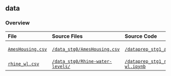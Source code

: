 ## data

### Overview

<table>

<thead>
<tr>
<th align="left">File</th>
<th align="left">Source Files</th>
<th align="left">Source Code</th>
</tr>
</thead>

<tbody>

<!-- AmesHousing.csv --> 
<tr>

<!-- * File -->
<td align="left">
<code><a target="_blank" rel="noopener noreferrer" href="https://github.com/j-honnacker/data-viz-Python/blob/master/data_stg1/AmesHousing.csv">
AmesHousing.csv
</a></code>
</td>

<!-- * Source Files -->
<td align="left">
<code><a target="_blank" rel="noopener noreferrer" href='https://github.com/j-honnacker/data-viz-Python/blob/master/data_stg0/AmesHousing.csv'>
/data_stg0/AmesHousing.csv
</a></code>
</td>

<!-- * Source Code -->
<td align="left">
<code><a target="_blank" rel="noopener noreferrer" href="https://github.com/j-honnacker/data-viz-Python/blob/master/dataprep_stg1_ames.ipynb">
/dataprep_stg1_ames.ipynb
</a></code>
</td>

</tr>


<!-- rhine_wl.csv --> 
<tr>

<!-- * File -->
<td align="left">
<code><a target="_blank" rel="noopener noreferrer" href="https://github.com/j-honnacker/data-viz-Python/blob/master/data_stg1/rhine_wl.csv">
rhine_wl.csv
</a></code>
</td>

<!-- * Source Files -->
<td align="left">
<code><a target="_blank" rel="noopener noreferrer" href="https://github.com/j-honnacker/data-viz-Python/blob/master/data_stg0/Rhine-water-levels/">
/data_stg0/Rhine-water-levels/
</a></code>
</td>

<!-- * Source Code -->
<td align="left">
<code><a target="_blank" rel="noopener noreferrer" href="https://github.com/j-honnacker/data-viz-Python/blob/master/dataprep_stg1_rhine-wl.ipynb">
/dataprep_stg1_rhine-wl.ipynb
</a></code>
</td>

</tr>

</tbody>

</table>
